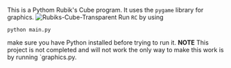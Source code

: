 This is a Pythom Rubik's Cube program. It uses the `pygame` library for graphics.
![Rubiks-Cube-Transparent](https://github.com/user-attachments/assets/4596d04c-c52c-4227-bc52-a5d7ca4b98c6)
Run `RC` by using
```shell
python main.py
```
make sure you have Python installed before trying to run it.
**NOTE**
This project is not completed and will not work the only way to make this work is by running `graphics.py.
